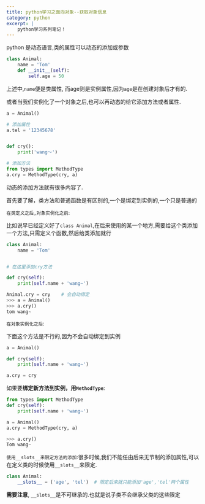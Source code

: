 ```yaml
---
title: python学习之面向对象--获取对象信息
category: python
excerpt: |
    python学习系列笔记！
---
```


python 是动态语言,类的属性可以动态的添加或参数

```python
class Animal:
    name = 'Tom'
    def __init__(self):
        self.age = 50
```

上述中,`name`便是类属性, 而age则是实例属性,因为`age`是在创建对象后才有的.

或者当我们实例化了一个对象之后,也可以再动态的给它添加方法或者属性.

```python
a = Animal()

# 添加属性
a.tel = '12345678'


def cry():
    print('wang～')

# 添加方法
from types import MethodType
a.cry = MethodType(cry, a)
```

动态的添加方法就有很多内容了.

首先要了解，类方法和普通函数是有区别的,一个是绑定到实例的,一个只是普通的

`在类定义之后,对象实例化之前`:

比如说早已经定义好了`class Animal`,在后来使用的某一个地方,需要给这个类添加一个方法,只需定义个函数,然后给类添加就行

```python
class Animal:
    name = 'Tom'


# 在这里添加cry方法

def cry(self):
    print(self.name + 'wang~')

Animal.cry = cry    # 会自动绑定
>>> a = Animal()
>>> a.cry()
tom wang~
```


`在对象实例化之后`:

下面这个方法是不行的,因为不会自动绑定到实例

```python
a = Animal()

def cry(self):
    print(self.name + 'wang~')

a.cry = cry
```

如果要**绑定新方法到实例，用`MethodType`**:

```python
from types import MethodType
def cry(self):
    print(self.name + 'wang~')

a = Animal()
a.cry = MethodType(cry, a)

>>> a.cry()
Tom wang~
```

`使用__slots__来限定方法的添加`:很多时候,我们不能任由后来无节制的添加属性,可以在定义类的时候使用`__slots__`来限定.

```python
class Animal:
    __slots__ = ('age', 'tel')  # 限定后来就只能添加'age','tel'两个属性
```

**需要注意**, `__slots__`是不可继承的.也就是说子类不会继承父类的这些限定
